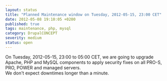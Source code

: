 ```yaml
---
layout: status
title: "Planned Maintenance window on Tuesday, 2012-05-15, 23:00 CET"
date: 2012-05-08 19:10:05 +0200
published: true
tags: maintenance, php, mysql
category: DrupalCONCEPT
severity: medium
status: open
---
```


On Tuesday, 2012-05-15, 23:00 to 05:00 CET, we are going to upgrade Apache, PHP and MySQL components to apply security fixes on all PRO-S, PRO, POWER and managed servers.  
We don't expect downtimes longer than a minute.  


